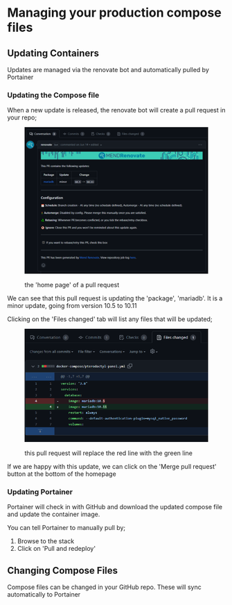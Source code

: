 # Managing your production compose files

## Updating Containers

Updates are managed via the renovate bot and automatically pulled by Portainer

### Updating the Compose file

When a new update is released, the renovate bot will create a pull request in your repo;

<figure><img src="../../.gitbook/assets/image (47).png" alt=""><figcaption><p>the 'home page' of a pull request</p></figcaption></figure>

We can see that this pull request is updating the 'package', 'mariadb'. It is a minor update, going from version 10.5 to 10.11

Clicking on the 'Files changed' tab will list any files that will be updated;

<figure><img src="../../.gitbook/assets/image (20).png" alt=""><figcaption><p>this pull request will replace the red line with the green line</p></figcaption></figure>

If we are happy with this update, we can click on the 'Merge pull request' button at the bottom of the homepage

### Updating Portainer

Portainer will check in with GitHub and download the updated compose file and update the container image.

You can tell Portainer to manually pull by;

1. Browse to the stack
2. Click on 'Pull and redeploy'

## Changing Compose Files

Compose files can be changed in your GitHub repo. These will sync automatically to Portainer
